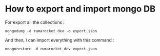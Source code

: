 # How to export and import mongo DB

For export all the collections :
```
mongodump -d rumarocket_dev -o export.json
```

And then, I can import everything with this command : 
```
mongorestore -d rumarocket_dev export.json
```